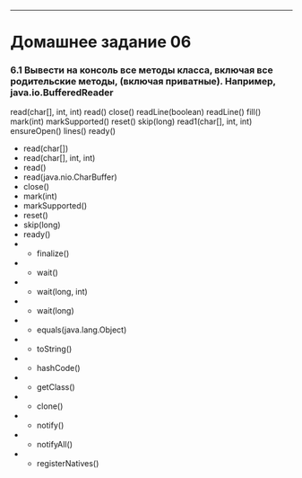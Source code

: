 ********
# Домашнее задание 06
### 6.1 Вывести на консоль все методы класса, включая все родительские методы, (включая приватные). Например, java.io.BufferedReader
read(char[], int, int)
read()
close()
readLine(boolean)
readLine()
fill()
mark(int)
markSupported()
reset()
skip(long)
read1(char[], int, int)
ensureOpen()
lines()
ready()
* read(char[])
* read(char[], int, int)
* read()
* read(java.nio.CharBuffer)
* close()
* mark(int)
* markSupported()
* reset()
* skip(long)
* ready()
* * finalize()
* * wait()
* * wait(long, int)
* * wait(long)
* * equals(java.lang.Object)
* * toString()
* * hashCode()
* * getClass()
* * clone()
* * notify()
* * notifyAll()
* * registerNatives()


